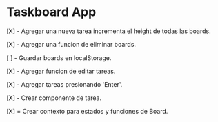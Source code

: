 # Taskboard App

[X] - Agregar una nueva tarea incrementa el height de todas las boards.

[X] - Agregar una funcion de eliminar boards.

[ ] - Guardar boards en localStorage.

[X] - Agregar funcion de editar tareas.

[X] - Agregar tareas presionando 'Enter'.

[X] - Crear componente de tarea.

[X] = Crear contexto para estados y funciones de Board.


